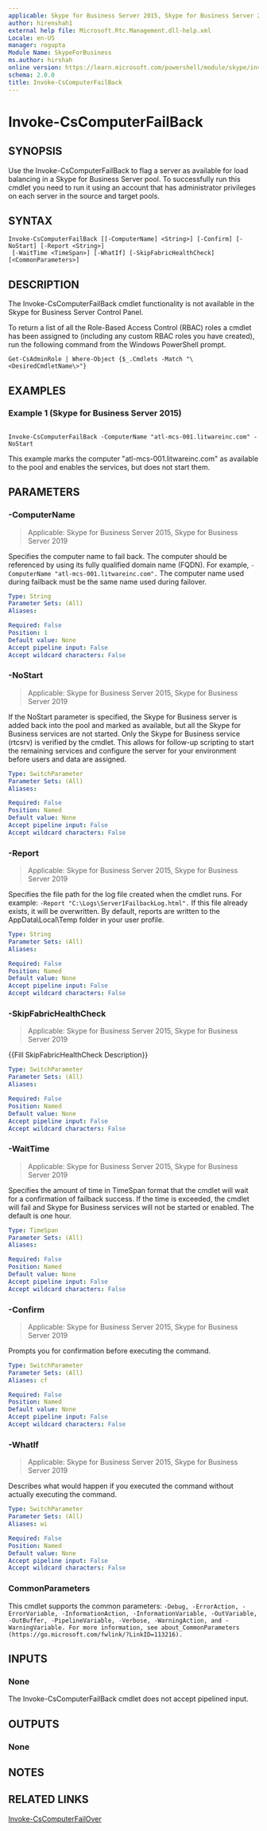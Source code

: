 ```yaml
---
applicable: Skype for Business Server 2015, Skype for Business Server 2019
author: hirenshah1
external help file: Microsoft.Rtc.Management.dll-help.xml
Locale: en-US
manager: rogupta
Module Name: SkypeForBusiness
ms.author: hirshah
online version: https://learn.microsoft.com/powershell/module/skype/invoke-cscomputerfailback
schema: 2.0.0
title: Invoke-CsComputerFailBack
---
```


# Invoke-CsComputerFailBack

## SYNOPSIS
Use the Invoke-CsComputerFailBack to flag a server as available for load balancing in a Skype for Business Server pool.
To successfully run this cmdlet you need to run it using an account that has administrator privileges on each server in the source and target pools.

## SYNTAX

```
Invoke-CsComputerFailBack [[-ComputerName] <String>] [-Confirm] [-NoStart] [-Report <String>]
 [-WaitTime <TimeSpan>] [-WhatIf] [-SkipFabricHealthCheck] [<CommonParameters>]
```

## DESCRIPTION
The Invoke-CsComputerFailBack cmdlet functionality is not available in the Skype for Business Server Control Panel.

To return a list of all the Role-Based Access Control (RBAC) roles a cmdlet has been assigned to (including any custom RBAC roles you have created), run the following command from the Windows PowerShell prompt.

`Get-CsAdminRole | Where-Object {$_.Cmdlets -Match "\<DesiredCmdletName\>"}`

## EXAMPLES

### Example 1 (Skype for Business Server 2015)
```

Invoke-CsComputerFailBack -ComputerName "atl-mcs-001.litwareinc.com" -NoStart
```

This example marks the computer "atl-mcs-001.litwareinc.com" as available to the pool and enables the services, but does not start them.


## PARAMETERS

### -ComputerName

> Applicable: Skype for Business Server 2015, Skype for Business Server 2019

Specifies the computer name to fail back.
The computer should be referenced by using its fully qualified domain name (FQDN).
For example, `-ComputerName "atl-mcs-001.litwareinc.com".`
The computer name used during failback must be the same name used during failover.

```yaml
Type: String
Parameter Sets: (All)
Aliases:

Required: False
Position: 1
Default value: None
Accept pipeline input: False
Accept wildcard characters: False
```

### -NoStart

> Applicable: Skype for Business Server 2015, Skype for Business Server 2019

If the NoStart parameter is specified, the Skype for Business server is added back into the pool and marked as available, but all the Skype for Business services are not started.
Only the Skype for Business service (rtcsrv) is verified by the cmdlet.
This allows for follow-up scripting to start the remaining services and configure the server for your environment before users and data are assigned.

```yaml
Type: SwitchParameter
Parameter Sets: (All)
Aliases:

Required: False
Position: Named
Default value: None
Accept pipeline input: False
Accept wildcard characters: False
```

### -Report

> Applicable: Skype for Business Server 2015, Skype for Business Server 2019

Specifies the file path for the log file created when the cmdlet runs.
For example: `-Report "C:\Logs\Server1FailbackLog.html".`
If this file already exists, it will be overwritten.
By default, reports are written to the AppData\Local\Temp folder in your user profile.

```yaml
Type: String
Parameter Sets: (All)
Aliases:

Required: False
Position: Named
Default value: None
Accept pipeline input: False
Accept wildcard characters: False
```

### -SkipFabricHealthCheck

> Applicable: Skype for Business Server 2015, Skype for Business Server 2019

{{Fill SkipFabricHealthCheck Description}}

```yaml
Type: SwitchParameter
Parameter Sets: (All)
Aliases:

Required: False
Position: Named
Default value: None
Accept pipeline input: False
Accept wildcard characters: False
```

### -WaitTime

> Applicable: Skype for Business Server 2015, Skype for Business Server 2019

Specifies the amount of time in TimeSpan format that the cmdlet will wait for a confirmation of failback success.
If the time is exceeded, the cmdlet will fail and Skype for Business services will not be started or enabled.
The default is one hour.

```yaml
Type: TimeSpan
Parameter Sets: (All)
Aliases:

Required: False
Position: Named
Default value: None
Accept pipeline input: False
Accept wildcard characters: False
```

### -Confirm

> Applicable: Skype for Business Server 2015, Skype for Business Server 2019

Prompts you for confirmation before executing the command.

```yaml
Type: SwitchParameter
Parameter Sets: (All)
Aliases: cf

Required: False
Position: Named
Default value: None
Accept pipeline input: False
Accept wildcard characters: False
```

### -WhatIf

> Applicable: Skype for Business Server 2015, Skype for Business Server 2019

Describes what would happen if you executed the command without actually executing the command.

```yaml
Type: SwitchParameter
Parameter Sets: (All)
Aliases: wi

Required: False
Position: Named
Default value: None
Accept pipeline input: False
Accept wildcard characters: False
```

### CommonParameters
This cmdlet supports the common parameters: `-Debug, -ErrorAction, -ErrorVariable, -InformationAction, -InformationVariable, -OutVariable, -OutBuffer, -PipelineVariable, -Verbose, -WarningAction, and -WarningVariable. For more information, see about_CommonParameters (https://go.microsoft.com/fwlink/?LinkID=113216).`

## INPUTS

### None
The Invoke-CsComputerFailBack cmdlet does not accept pipelined input.

## OUTPUTS

### None

## NOTES

## RELATED LINKS

[Invoke-CsComputerFailOver](Invoke-CsComputerFailOver.md)
